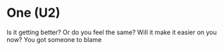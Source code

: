 # One (U2)

Is it getting better?
Or do you feel the same?
Will it make it easier on you now?
You got someone to blame



